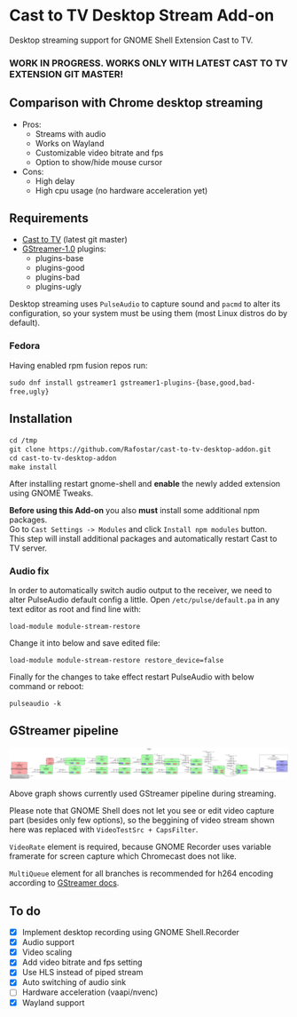 # Cast to TV Desktop Stream Add-on
Desktop streaming support for GNOME Shell Extension Cast to TV.

### WORK IN PROGRESS. WORKS ONLY WITH LATEST CAST TO TV EXTENSION GIT MASTER!

## Comparison with Chrome desktop streaming
* Pros:
  * Streams with audio
  * Works on Wayland
  * Customizable video bitrate and fps
  * Option to show/hide mouse cursor
* Cons:
  * High delay
  * High cpu usage (no hardware acceleration yet)

## Requirements
* [Cast to TV](https://github.com/Rafostar/gnome-shell-extension-cast-to-tv) (latest git master)
* [GStreamer-1.0](https://gstreamer.freedesktop.org) plugins:
  * plugins-base
  * plugins-good
  * plugins-bad
  * plugins-ugly

Desktop streaming uses `PulseAudio` to capture sound and `pacmd` to alter its configuration, so your system must be using them (most Linux distros do by default).

### Fedora
Having enabled rpm fusion repos run:
```
sudo dnf install gstreamer1 gstreamer1-plugins-{base,good,bad-free,ugly}
```

## Installation
```
cd /tmp
git clone https://github.com/Rafostar/cast-to-tv-desktop-addon.git
cd cast-to-tv-desktop-addon
make install
```
After installing restart gnome-shell and **enable** the newly added extension using GNOME Tweaks.

**Before using this Add-on** you also **must** install some additional npm packages.<br>
Go to `Cast Settings -> Modules` and click `Install npm modules` button.<br>
This step will install additional packages and automatically restart Cast to TV server.

### Audio fix
In order to automatically switch audio output to the receiver, we need to alter PulseAudio default config a little.
Open `/etc/pulse/default.pa` in any text editor as root and find line with:
```
load-module module-stream-restore
```
Change it into below and save edited file:
```
load-module module-stream-restore restore_device=false
```

Finally for the changes to take effect restart PulseAudio with below command or reboot:
```
pulseaudio -k
```

## GStreamer pipeline
<p align="center">
<img src="https://raw.githubusercontent.com/Rafostar/cast-to-tv-desktop-addon/master/test/pipeline.png">
</p>

Above graph shows currently used GStreamer pipeline during streaming.

Please note that GNOME Shell does not let you see or edit video capture part (besides only few options), so the beggining of video stream shown here was replaced with `VideoTestSrc + CapsFilter`.

`VideoRate` element is required, because GNOME Recorder uses variable framerate for screen capture which Chromecast does not like.

`MultiQueue` element for all branches is recommended for h264 encoding according to [GStreamer docs](https://gstreamer.freedesktop.org/documentation/x264/index.html).

## To do
- [X] Implement desktop recording using GNOME Shell.Recorder
- [X] Audio support
- [X] Video scaling
- [X] Add video bitrate and fps setting
- [X] Use HLS instead of piped stream
- [X] Auto switching of audio sink
- [ ] Hardware acceleration (vaapi/nvenc)
- [X] Wayland support
